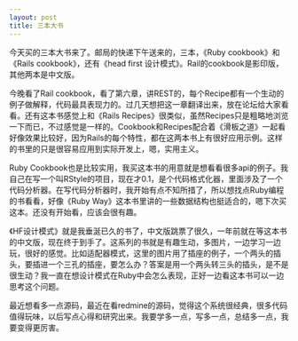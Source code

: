```yaml
--- 
layout: post
title: 三本大书
---
```

今天买的三本大书来了。邮局的快递下午送来的，三本，《Ruby cookbook》和《Rails cookbook》，还有《head first 设计模式》。Rail的cookbook是影印版，其他两本是中文版。<!--more-->

今晚看了Rail cookbook，看了第六章，讲REST的，每个Recipe都有一个生动的例子做解释，代码最具表现力的。过几天想把这一章翻译出来，放在论坛给大家看看。还有这本书感觉上和《Rails Recipes》很类似，虽然Recipes只是粗略地浏览一下而已，不过感觉是一样的。Cookbook和Recipes配合着《滑板之道》一起看好像效果比较好，因为Rails的每个特性，都在这两本书上有很好应用示例。这样的书里的只是很容易应用到实际开发上，嗯，实用主义。

Ruby Cookbook也是比较实用，我买这本书的用意就是想看看很多api的例子。我自己在写一个叫RStyle的项目，现在才0.1，是个代码格式化器，里面涉及了一个代码分析器。在写代码分析器时，我开始有点不知所措了，所以想找点Ruby编程的书看看，好像《Ruby Way》这本书里讲的一些数据结构也挺适合的，嗯下次买这本。还没有开始看，应该会很有趣。

《HF设计模式》就是我垂涎已久的书了，中文版跳票了很久，一年前就在等这本书的中文版，现在终于到手了。这系列的书就是有趣生动，多图片，一边学习一边玩，很好的感觉。比如适配器模式，这里的图片用了插座的例子，一个两头的插头，要插进一个三孔的插座，要怎么办？答案是用一个两头转三头的插头，是不是很生动？我一直在想设计模式在Ruby中会怎么表现，正好一边看这本书可以一边思考这个问题。

最近想看多一点源码，最近在看redmine的源码，觉得这个系统很经典，很多代码值得玩味，以后写点心得和研究出来。我要学多一点，写多一点，总结多一点，我要变得更厉害。

